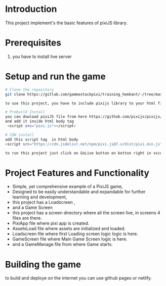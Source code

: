 # Introduction
This project implement's the basic features of pixiJS library.

# Prerequisites
1. you have to install live server 

# Setup and run the game
```sh
# Clone the repository
git clone https://gitlab.com/gammastackpixi/training_hemkant/-/tree/master/training-hemkant/task/task-17/app-1

to use this project, you have to include pixijs library to your html file, you can do this in two ways.

# Prebuild Install 
you can dowload pixiJS file from here https://github.com/pixijs/pixijs/releases 
and add it inside html body tag 
 <script src="pixi.js"></script>

# CDN install 
add this script tag  in html body 
<script src="https://cdn.jsdelivr.net/npm/pixi.js@7.x/dist/pixi.min.js"></script>

to run this project just click on GoLive button on botton right in vscode.
```

# Project Features and Functionality
- Simple, yet comprehensive example of a PixiJS game,
- Designed to be easily understandable and expandable for further learning and development,
- this project has a Loadscreen ,
- and a Game Screen
- this project has a screen directory where all the screen live, in screens 4 files are there.
-   PixiApp file where pixi app is created.
-   AssetsLoad file where assets are initialized and loaded.
-   Loadscreen file where first Loading screen logic logic is here.
-   GameScreen file where Main Game Screen logic is here. 
- and a GameManage file from where Game starts.



# Building the game
to build and deploye on the internet you can use github pages or netlify.
